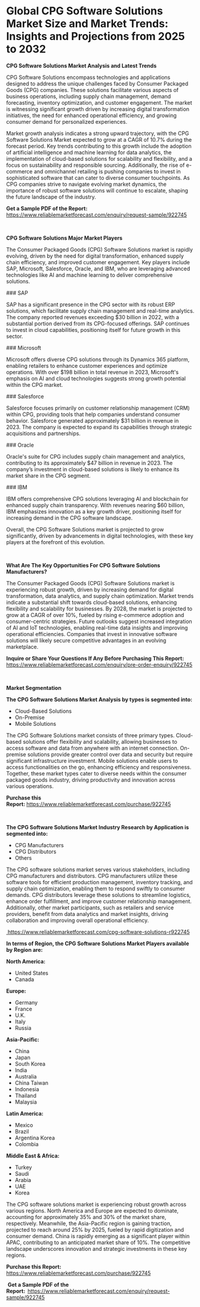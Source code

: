 <p><h1>Global CPG Software Solutions Market Size and Market Trends: Insights and Projections from 2025 to 2032</h1></p><p><strong>CPG Software Solutions Market Analysis and Latest Trends</strong></p>
<p><p>CPG Software Solutions encompass technologies and applications designed to address the unique challenges faced by Consumer Packaged Goods (CPG) companies. These solutions facilitate various aspects of business operations, including supply chain management, demand forecasting, inventory optimization, and customer engagement. The market is witnessing significant growth driven by increasing digital transformation initiatives, the need for enhanced operational efficiency, and growing consumer demand for personalized experiences.</p><p>Market growth analysis indicates a strong upward trajectory, with the CPG Software Solutions Market expected to grow at a CAGR of 10.7% during the forecast period. Key trends contributing to this growth include the adoption of artificial intelligence and machine learning for data analytics, the implementation of cloud-based solutions for scalability and flexibility, and a focus on sustainability and responsible sourcing. Additionally, the rise of e-commerce and omnichannel retailing is pushing companies to invest in sophisticated software that can cater to diverse consumer touchpoints. As CPG companies strive to navigate evolving market dynamics, the importance of robust software solutions will continue to escalate, shaping the future landscape of the industry.</p></p>
<p><strong>Get a Sample PDF of the Report:&nbsp;</strong> <a href="https://www.reliablemarketforecast.com/enquiry/request-sample/922745?utm_campaign=2447&utm_medium=2&utm_source=Github&utm_content=ia&utm_term=18042025&utm_id=cpg-software-solutions">https://www.reliablemarketforecast.com/enquiry/request-sample/922745</a></p>
<p>&nbsp;</p>
<p><strong>CPG Software Solutions Major Market Players</strong></p>
<p><p>The Consumer Packaged Goods (CPG) Software Solutions market is rapidly evolving, driven by the need for digital transformation, enhanced supply chain efficiency, and improved customer engagement. Key players include SAP, Microsoft, Salesforce, Oracle, and IBM, who are leveraging advanced technologies like AI and machine learning to deliver comprehensive solutions.</p><p>### SAP</p><p>SAP has a significant presence in the CPG sector with its robust ERP solutions, which facilitate supply chain management and real-time analytics. The company reported revenues exceeding $30 billion in 2022, with a substantial portion derived from its CPG-focused offerings. SAP continues to invest in cloud capabilities, positioning itself for future growth in this sector.</p><p>### Microsoft</p><p>Microsoft offers diverse CPG solutions through its Dynamics 365 platform, enabling retailers to enhance customer experiences and optimize operations. With over $198 billion in total revenue in 2023, Microsoft's emphasis on AI and cloud technologies suggests strong growth potential within the CPG market. </p><p>### Salesforce</p><p>Salesforce focuses primarily on customer relationship management (CRM) within CPG, providing tools that help companies understand consumer behavior. Salesforce generated approximately $31 billion in revenue in 2023. The company is expected to expand its capabilities through strategic acquisitions and partnerships.</p><p>### Oracle</p><p>Oracle's suite for CPG includes supply chain management and analytics, contributing to its approximately $47 billion in revenue in 2023. The company’s investment in cloud-based solutions is likely to enhance its market share in the CPG segment.</p><p>### IBM</p><p>IBM offers comprehensive CPG solutions leveraging AI and blockchain for enhanced supply chain transparency. With revenues nearing $60 billion, IBM emphasizes innovation as a key growth driver, positioning itself for increasing demand in the CPG software landscape.</p><p>Overall, the CPG Software Solutions market is projected to grow significantly, driven by advancements in digital technologies, with these key players at the forefront of this evolution.</p></p>
<p>&nbsp;</p>
<p><strong>What Are The Key Opportunities For CPG Software Solutions Manufacturers?</strong></p>
<p><p>The Consumer Packaged Goods (CPG) Software Solutions market is experiencing robust growth, driven by increasing demand for digital transformation, data analytics, and supply chain optimization. Market trends indicate a substantial shift towards cloud-based solutions, enhancing flexibility and scalability for businesses. By 2028, the market is projected to grow at a CAGR of over 10%, fueled by rising e-commerce adoption and consumer-centric strategies. Future outlooks suggest increased integration of AI and IoT technologies, enabling real-time data insights and improving operational efficiencies. Companies that invest in innovative software solutions will likely secure competitive advantages in an evolving marketplace.</p></p>
<p><strong>Inquire or Share Your Questions If Any Before Purchasing This Report:</strong> <a href="https://www.reliablemarketforecast.com/enquiry/pre-order-enquiry/922745?utm_campaign=2447&utm_medium=2&utm_source=Github&utm_content=ia&utm_term=18042025&utm_id=cpg-software-solutions">https://www.reliablemarketforecast.com/enquiry/pre-order-enquiry/922745</a></p>
<p>&nbsp;</p>
<p><strong>Market Segmentation</strong></p>
<p><strong>The CPG Software Solutions Market Analysis by types is segmented into:</strong></p>
<p><ul><li>Cloud-Based Solutions</li><li>On-Premise</li><li>Mobile Solutions</li></ul></p>
<p><p>The CPG Software Solutions market consists of three primary types. Cloud-based solutions offer flexibility and scalability, allowing businesses to access software and data from anywhere with an internet connection. On-premise solutions provide greater control over data and security but require significant infrastructure investment. Mobile solutions enable users to access functionalities on the go, enhancing efficiency and responsiveness. Together, these market types cater to diverse needs within the consumer packaged goods industry, driving productivity and innovation across various operations.</p></p>
<p><strong>Purchase this Report:&nbsp;</strong><a href="https://www.reliablemarketforecast.com/purchase/922745?utm_campaign=2447&utm_medium=2&utm_source=Github&utm_content=ia&utm_term=18042025&utm_id=cpg-software-solutions">https://www.reliablemarketforecast.com/purchase/922745</a></p>
<p>&nbsp;</p>
<p><strong>The CPG Software Solutions Market Industry Research by Application is segmented into:</strong></p>
<p><ul><li>CPG Manufacturers</li><li>CPG Distributors</li><li>Others</li></ul></p>
<p><p>The CPG software solutions market serves various stakeholders, including CPG manufacturers and distributors. CPG manufacturers utilize these software tools for efficient production management, inventory tracking, and supply chain optimization, enabling them to respond swiftly to consumer demands. CPG distributors leverage these solutions to streamline logistics, enhance order fulfillment, and improve customer relationship management. Additionally, other market participants, such as retailers and service providers, benefit from data analytics and market insights, driving collaboration and improving overall operational efficiency.</p></p>
<p><a href="https://www.reliablemarketforecast.com/cpg-software-solutions-r922745?utm_campaign=2447&utm_medium=2&utm_source=Github&utm_content=ia&utm_term=18042025&utm_id=cpg-software-solutions">&nbsp;https://www.reliablemarketforecast.com/cpg-software-solutions-r922745</a></p>
<p><strong>In terms of Region, the CPG Software Solutions Market Players available by Region are:</strong></p>
<p>
    <p> <strong> North America: </strong>
        <ul>
            <li>United States</li>
            <li>Canada</li>
        </ul>
        </p> 
    <p> <strong> Europe: </strong>
        <ul>
            <li>Germany</li>
            <li>France</li>
            <li>U.K.</li>
            <li>Italy</li>
            <li>Russia</li>
        </ul>
        </p> 
    <p> <strong> Asia-Pacific: </strong>
        <ul>
            <li>China</li>
            <li>Japan</li>
            <li>South Korea</li>
            <li>India</li>
            <li>Australia</li>
            <li>China Taiwan</li>
            <li>Indonesia</li>
            <li>Thailand</li>
            <li>Malaysia</li>
        </ul>
        </p> 
    <p> <strong> Latin America: </strong>
        <ul>
            <li>Mexico</li>
            <li>Brazil</li>
            <li>Argentina Korea</li>
            <li>Colombia</li>
        </ul>
        </p> 
    <p> <strong> Middle East & Africa: </strong>
        <ul>
            <li>Turkey</li>
            <li>Saudi</li>
            <li>Arabia</li>
            <li>UAE</li>
            <li>Korea</li>
        </ul>
    </p>
    </p>
<p><p>The CPG software solutions market is experiencing robust growth across various regions. North America and Europe are expected to dominate, accounting for approximately 35% and 30% of the market share, respectively. Meanwhile, the Asia-Pacific region is gaining traction, projected to reach around 25% by 2025, fueled by rapid digitization and consumer demand. China is rapidly emerging as a significant player within APAC, contributing to an anticipated market share of 10%. The competitive landscape underscores innovation and strategic investments in these key regions.</p></p>
<p><strong>Purchase this Report: </strong><a href="https://www.reliablemarketforecast.com/purchase/922745?utm_campaign=2447&utm_medium=2&utm_source=Github&utm_content=ia&utm_term=18042025&utm_id=cpg-software-solutions">https://www.reliablemarketforecast.com/purchase/922745</a></p>
<p>&nbsp;<strong>Get a Sample PDF of the Report:&nbsp;&nbsp;</strong><a href="https://www.reliablemarketforecast.com/enquiry/request-sample/922745?utm_campaign=2447&utm_medium=2&utm_source=Github&utm_content=ia&utm_term=18042025&utm_id=cpg-software-solutions">https://www.reliablemarketforecast.com/enquiry/request-sample/922745</a></p>
<p><strong></strong></p>
<p><p></p><p></p><p></p></p>